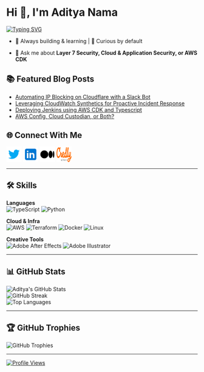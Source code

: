 <h1>Hi 👋, I'm Aditya Nama</h1>

<a href="https://git.io/typing-svg"><img src="https://readme-typing-svg.demolab.com/?font=Montserrat&weight=500&pause=1000&color=E08E0B&vCenter=true&width=435&lines=Senior+Security+Engineer+at+Flipkart" alt="Typing SVG" /></a>

- 🧪 Always building & learning | 🧠 Curious by default

- 💬 Ask me about **Layer 7 Security, Cloud & Application Security, or AWS CDK**

## 📚 Featured Blog Posts

<!-- BLOG-POST-LIST:START -->

- [Automating IP Blocking on Cloudflare with a Slack Bot](https://spoofing.medium.com/automating-ip-blocking-on-cloudflare-with-a-slack-bot-7f1509465fdf?source=rss-f81a86e26f17------2)
- [Leveraging CloudWatch Synthetics for Proactive Incident Response](https://spoofing.medium.com/leveraging-cloudwatch-synthetics-for-proactive-incident-response-fc51abf9d814?source=rss-f81a86e26f17------2)
- [Deploying Jenkins using AWS CDK and Typescript](https://spoofing.medium.com/deploying-jenkins-using-aws-cdk-and-typescript-732ec26e10a?source=rss-f81a86e26f17------2)
- [AWS Config, Cloud Custodian, or Both?](https://spoofing.medium.com/aws-config-cloud-custodian-or-both-98908e0b24ea?source=rss-f81a86e26f17------2)
<!-- BLOG-POST-LIST:END -->

## 🌐 Connect With Me

<p align="left">
  <a href="https://twitter.com/adiintify" target="_blank"><img src="images/twitter.svg" alt="Twitter - Aditya Nama" height="40" width="40" /></a>
  <a href="https://www.linkedin.com/in/adiintify/" target="_blank"><img src="images/linkedin.svg" alt="LinkedIn - Aditya Nama" height="40" width="40" /></a>
  <a href="https://spoofing.medium.com/" target="_blank"><img src="images/medium.svg" alt="Medium - @spoofing" height="40" width="40" /></a>
  <a href="https://www.credly.com/users/adiintify/badges" target="_blank"><img src="images/credly.svg" alt="Credly - Aditya Nama" height="40" width="40" /></a>
</p>

---

## 🛠️ Skills

**Languages**  
![TypeScript](https://img.shields.io/badge/typescript-%23007ACC.svg?style=for-the-badge&logo=typescript&logoColor=white)
![Python](https://img.shields.io/badge/python-3670A0?style=for-the-badge&logo=python&logoColor=ffdd54)

**Cloud & Infra**  
![AWS](https://img.shields.io/badge/AWS-%23FF9900.svg?style=for-the-badge&logo=amazon-aws&logoColor=white)
![Terraform](https://img.shields.io/badge/terraform-%235835CC.svg?style=for-the-badge&logo=terraform&logoColor=white)
![Docker](https://img.shields.io/badge/docker-%230db7ed.svg?style=for-the-badge&logo=docker&logoColor=white)
![Linux](https://img.shields.io/badge/Linux-FCC624?style=for-the-badge&logo=linux&logoColor=black)

**Creative Tools**  
![Adobe After Effects](https://img.shields.io/badge/Adobe%20After%20Effects-9999FF.svg?style=for-the-badge&logo=Adobe%20After%20Effects&logoColor=white)
![Adobe Illustrator](https://img.shields.io/badge/adobeillustrator-%23FF9A00.svg?style=for-the-badge&logo=adobeillustrator&logoColor=white)

---

## 📊 GitHub Stats

<p align="left">
  <img src="https://github-readme-stats.vercel.app/api?username=adiintify&theme=tokyonight&hide_border=false&include_all_commits=true&count_private=true" alt="Aditya's GitHub Stats" />
  <br/>
  <img src="https://github-readme-streak-stats.herokuapp.com/?user=adiintify&theme=tokyonight&hide_border=false" alt="GitHub Streak" />
  <br/>
  <img src="https://github-readme-stats.vercel.app/api/top-langs/?username=adiintify&theme=tokyonight&hide_border=false&layout=compact" alt="Top Languages" />
</p>

---

## 🏆 GitHub Trophies

<p align="left">
  <img src="https://github-profile-trophy.vercel.app/?username=adiintify&theme=tokyonight&no-frame=false&no-bg=true&margin-w=4" alt="GitHub Trophies" />
</p>

---

<p align="left">
  <a href="https://visitcount.itsvg.in">
    <img src="https://visitcount.itsvg.in/api?id=adiintify&icon=0&color=0" alt="Profile Views" />
  </a>
</p>
